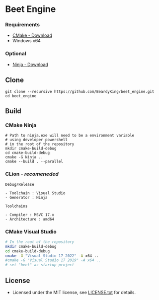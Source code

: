 # Beet Engine

### Requirements

- [CMake - Download](https://cmake.org/download/)
- Windows x64

### Optional
- [Ninja - Download](https://github.com/ninja-build/ninja/releases)

## Clone

```
git clone --recursive https://github.com/BeardyKing/beet_engine.git
cd beet_engine
```

## Build

### CMake Ninja

```
# Path to ninja.exe will need to be a environment variable
# using developer powershell 
# in the root of the repository
mkdir cmake-build-debug
cd cmake-build-debug
cmake -G Ninja ..
cmake --build . --parallel
```

### CLion - *recomeneded*

```
Debug/Release

- Toolchain : Visual Studio
- Generator : Ninja

Toolchains

- Compiler : MSVC 17.x
- Architecture : amd64
```

### CMake Visual Studio

```sh
# In the root of the repository
mkdir cmake-build-debug
cd cmake-build-debug
cmake -G "Visual Studio 17 2022" -A x64 ..
#cmake -G "Visual Studio 17 2019" -A x64 ..
# set "beet" as startup project
```

## License
- Licensed under the MIT license, see [LICENSE.txt](https://github.com/BeardyKing/beet_engine/blob/main/LICENSE) for details.
